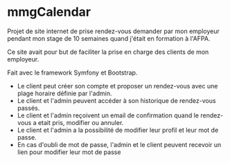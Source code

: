 # mmgCalendar
Projet de site internet de prise rendez-vous demander par mon employeur pendant mon stage de 10 semaines quand j'était en formation à l'AFPA. 

Ce site avait pour but de faciliter la prise en charge des clients de mon employeur. 

Fait avec le framework Symfony et Bootstrap.

   - Le client peut créer son compte et proposer un rendez-vous avec une plage horaire définie par l'admin.
   - Le client et l'admin peuvent accéder à son historique de rendez-vous passés.
   - Le client et l'admin reçoivent un email de confirmation quand le rendez-vous a etait pris, modifier ou annuler.
   - Le client et l'admin a la possibilité de modifier leur profil et leur mot de passe.
   - En cas d'oubli de mot de passe, l'admin et le client peuvent recevoir un lien pour modifier leur mot de passe
